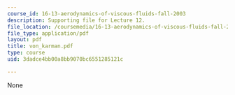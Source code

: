 ```yaml
---
course_id: 16-13-aerodynamics-of-viscous-fluids-fall-2003
description: Supporting file for Lecture 12.
file_location: /coursemedia/16-13-aerodynamics-of-viscous-fluids-fall-2003/3dadce4bb00a8bb9070bc6551285121c_von_karman.pdf
file_type: application/pdf
layout: pdf
title: von_karman.pdf
type: course
uid: 3dadce4bb00a8bb9070bc6551285121c

---
```

None